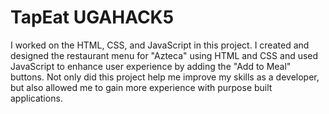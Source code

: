 # TapEat UGAHACK5
I worked on the HTML, CSS, and JavaScript in this project. I created and designed the restaurant menu for "Azteca" using HTML and CSS and used JavaScript to enhance user experience by adding the "Add to Meal" buttons. Not only did this project help me improve my skills as a developer, but also allowed me to gain more experience with purpose built applications.
